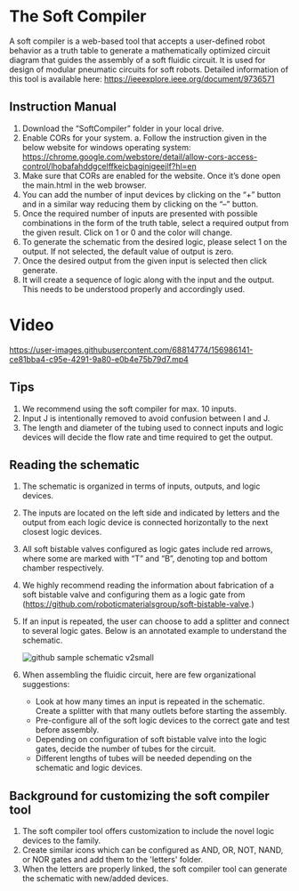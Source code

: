 # The Soft Compiler
A soft compiler is a web-based tool that accepts a user-defined robot behavior as a truth table to generate a mathematically optimized circuit diagram that guides the assembly of a soft fluidic circuit. It is used for design of modular pneumatic circuits for soft robots.
Detailed information of this tool is available here: https://ieeexplore.ieee.org/document/9736571

## Instruction Manual

1.	Download the “SoftCompiler” folder in your local drive.
2.	Enable CORs for your system. 
a.	Follow the instruction given in the below website for windows operating system: https://chrome.google.com/webstore/detail/allow-cors-access-control/lhobafahddgcelffkeicbaginigeejlf?hl=en
3.	Make sure that CORs are enabled for the website. Once it’s done open the main.html in the web browser. 
4.	You can add the number of input devices by clicking on the “+” button and in a similar way reducing them by clicking on the “–” button.
5.	Once the required number of inputs are presented with possible combinations in the form of the truth table, select a required output from the given result. Click on 1 or 0 and the color will change. 
6.	To generate the schematic from the desired logic, please select 1 on the output. If not selected, the default value of output is zero. 
7.	Once the desired output from the given input is selected then click generate. 
8.	It will create a sequence of logic along with the input and the output. This needs to be understood properly and accordingly used.

# Video

https://user-images.githubusercontent.com/68814774/156986141-ce81bba4-c95e-4291-9a80-e0b4e75b79d7.mp4

## Tips

1. We recommend using the soft compiler for max. 10 inputs. 
2. Input J is intentionally removed to avoid confusion between I and J.
3. The length and diameter of the tubing used to connect inputs and logic devices will decide the flow rate and time required to get the output.  

## Reading the schematic
1. The schematic is organized in terms of inputs, outputs, and logic devices. 
2. The inputs are located on the left side and indicated by letters and the output from each logic device is connected horizontally to the next closest logic devices. 
3. All soft bistable valves configured as logic gates include red arrows, where some are marked with “T” and “B”, denoting top and bottom chamber respectively.
4. We highly recommend reading the information about fabrication of a soft bistable valve and configuring them as a logic gate from (https://github.com/roboticmaterialsgroup/soft-bistable-valve.) 
5. If an input is repeated, the user can choose to add a splitter and connect to several logic gates. Below is an annotated example to understand the schematic. 

	![github sample schematic v2small](https://user-images.githubusercontent.com/68814774/157142876-7cd6fb4a-3b73-46e0-a586-7b3366816c5b.png)

6. When assembling the fluidic circuit, here are few organizational suggestions:  
	* Look at how many times an input is repeated in the schematic. Create a splitter with that many outlets before starting the assembly.  
	* Pre-configure all of the soft logic devices to the correct gate and test before assembly.  
	* Depending on configuration of soft bistable valve into the logic gates, decide the number of tubes for the circuit. 
	* Different lengths of tubes will be needed depending on the schematic and logic devices. 

## Background for customizing the soft compiler tool

1. The soft compiler tool offers customization to include the novel logic devices to the family. 
2. Create similar icons which can be configured as AND, OR, NOT, NAND, or NOR gates and add them to the 'letters' folder. 
3. When the letters are properly linked, the soft compiler tool can generate the schematic with new/added devices.
